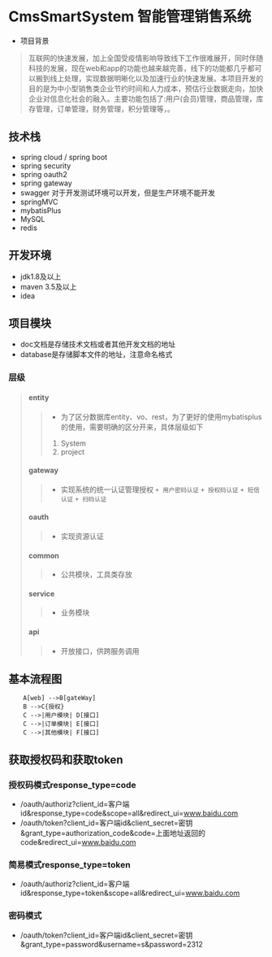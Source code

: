 # CmsSmartSystem 智能管理销售系统
* 项目背景 
 >互联网的快速发展，加上全国受疫情影响导致线下工作很难展开，同时伴随科技的发展，现在web和app的功能也越来越完善，线下的功能都几乎都可以搬到线上处理，实现数据明晰化以及加速行业的快速发展。本项目开发的目的是为中小型销售类企业节约时间和人力成本，预估行业数据走向，加快企业对信息化社会的融入。主要功能包括了:用户(会员)管理，商品管理，库存管理，订单管理，财务管理，积分管理等，。

## 技术栈
* spring cloud / spring boot
* spring security
* spring oauth2
* spring gateway
* swagger 对于开发测试环境可以开发，但是生产环境不能开发
* springMVC
* mybatisPlus
* MySQL
* redis

## 开发环境
+ jdk1.8及以上
+ maven 3.5及以上
+ idea

## 项目模块
* doc文档是存储技术文档或者其他开发文档的地址
* database是存储脚本文件的地址，注意命名格式
### 层级
> #### entity
> >  * 为了区分数据库entity、vo、rest，为了更好的使用mybatisplus的使用，需要明确的区分开来，具体层级如下
> >  1. System
> >  2. project
>
> #### gateway
> >  * 实现系统的统一认证管理授权
> >  `+ 用户密码认证` 
> >  `+ 授权码认证` 
> >  `+ 短信认证` 
> >  `+ 扫码认证` 
>
> #### oauth
> > * 实现资源认证
>
> #### common
> > * 公共模块，工具类存放
>
> #### service
> > * 业务模块
>
> #### api
> > * 开放接口，供跨服务调用

## 基本流程图
```
    A[web] -->B[gateWay]
    B -->C{授权}
    C -->|用户模块| D[接口]
    C -->|订单模块| E[接口]
    C -->|其他模块| F[接口]
```
## 获取授权码和获取token
### 授权码模式response_type=code
* /oauth/authoriz?client_id=客户端id&response_type=code&scope=all&redirect_ui=www.baidu.com
* /oauth/token?client_id=客户端id&client_secret=密钥&grant_type=authorization_code&code=上面地址返回的code&redirect_ui=www.baidu.com
### 简易模式response_type=token
* /oauth/authoriz?client_id=客户端id&response_type=token&scope=all&redirect_ui=www.baidu.com
### 密码模式
* /oauth/token?client_id=客户端id&client_secret=密钥&grant_type=password&username=s&password=2312
